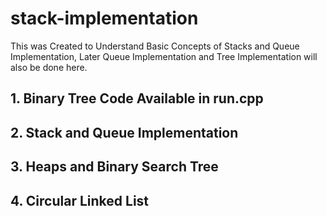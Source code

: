 # stack-implementation
This was Created to Understand Basic Concepts of Stacks and Queue Implementation, Later Queue Implementation and Tree Implementation will also be done here.
## 1. Binary Tree Code Available in run.cpp
## 2. Stack and Queue Implementation
## 3. Heaps and Binary Search Tree
## 4. Circular Linked List